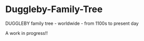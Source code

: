 # Duggleby-Family-Tree
DUGGLEBY family tree - worldwide - from 1100s to present day

A work in progress!!
